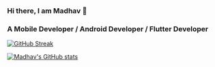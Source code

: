 ### Hi there, I am Madhav 👋

### A Mobile Developer / Android Developer / Flutter Developer


[![GitHub Streak](https://streak-stats.demolab.com/?user=madhavth)](https://git.io/streak-stats)

[![Madhav's GitHub stats](https://github-readme-stats.vercel.app/api?username=madhavth)](https://github.com/anuraghazra/github-readme-stats)

<!--
**madhavth/madhavth** is a ✨ _special_ ✨ repository because its `README.md` (this file) appears on your GitHub profile.

Here are some ideas to get you started:

- 🔭 I’m currently working on ...
- 🌱 I’m currently learning ...
- 👯 I’m looking to collaborate on ...
- 🤔 I’m looking for help with ...
- 💬 Ask me about ...
- 📫 How to reach me: ...
- 😄 Pronouns: ...
- ⚡ Fun fact: ...
-->
